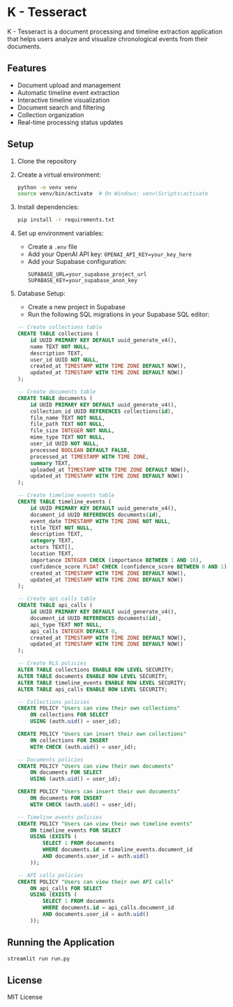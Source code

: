 # K - Tesseract

K - Tesseract is a document processing and timeline extraction application that helps users analyze and visualize chronological events from their documents.

## Features

- Document upload and management
- Automatic timeline event extraction
- Interactive timeline visualization
- Document search and filtering
- Collection organization
- Real-time processing status updates

## Setup

1. Clone the repository
2. Create a virtual environment:
   ```bash
   python -m venv venv
   source venv/bin/activate  # On Windows: venv\Scripts\activate
   ```
3. Install dependencies:
   ```bash
   pip install -r requirements.txt
   ```
4. Set up environment variables:
   - Create a `.env` file
   - Add your OpenAI API key: `OPENAI_API_KEY=your_key_here`
   - Add your Supabase configuration:
     ```
     SUPABASE_URL=your_supabase_project_url
     SUPABASE_KEY=your_supabase_anon_key
     ```

5. Database Setup:
   - Create a new project in Supabase
   - Run the following SQL migrations in your Supabase SQL editor:

   ```sql
   -- Create collections table
   CREATE TABLE collections (
       id UUID PRIMARY KEY DEFAULT uuid_generate_v4(),
       name TEXT NOT NULL,
       description TEXT,
       user_id UUID NOT NULL,
       created_at TIMESTAMP WITH TIME ZONE DEFAULT NOW(),
       updated_at TIMESTAMP WITH TIME ZONE DEFAULT NOW()
   );

   -- Create documents table
   CREATE TABLE documents (
       id UUID PRIMARY KEY DEFAULT uuid_generate_v4(),
       collection_id UUID REFERENCES collections(id),
       file_name TEXT NOT NULL,
       file_path TEXT NOT NULL,
       file_size INTEGER NOT NULL,
       mime_type TEXT NOT NULL,
       user_id UUID NOT NULL,
       processed BOOLEAN DEFAULT FALSE,
       processed_at TIMESTAMP WITH TIME ZONE,
       summary TEXT,
       uploaded_at TIMESTAMP WITH TIME ZONE DEFAULT NOW(),
       updated_at TIMESTAMP WITH TIME ZONE DEFAULT NOW()
   );

   -- Create timeline_events table
   CREATE TABLE timeline_events (
       id UUID PRIMARY KEY DEFAULT uuid_generate_v4(),
       document_id UUID REFERENCES documents(id),
       event_date TIMESTAMP WITH TIME ZONE NOT NULL,
       title TEXT NOT NULL,
       description TEXT,
       category TEXT,
       actors TEXT[],
       location TEXT,
       importance INTEGER CHECK (importance BETWEEN 1 AND 10),
       confidence_score FLOAT CHECK (confidence_score BETWEEN 0 AND 1),
       created_at TIMESTAMP WITH TIME ZONE DEFAULT NOW(),
       updated_at TIMESTAMP WITH TIME ZONE DEFAULT NOW()
   );

   -- Create api_calls table
   CREATE TABLE api_calls (
       id UUID PRIMARY KEY DEFAULT uuid_generate_v4(),
       document_id UUID REFERENCES documents(id),
       api_type TEXT NOT NULL,
       api_calls INTEGER DEFAULT 0,
       created_at TIMESTAMP WITH TIME ZONE DEFAULT NOW(),
       updated_at TIMESTAMP WITH TIME ZONE DEFAULT NOW()
   );

   -- Create RLS policies
   ALTER TABLE collections ENABLE ROW LEVEL SECURITY;
   ALTER TABLE documents ENABLE ROW LEVEL SECURITY;
   ALTER TABLE timeline_events ENABLE ROW LEVEL SECURITY;
   ALTER TABLE api_calls ENABLE ROW LEVEL SECURITY;

   -- Collections policies
   CREATE POLICY "Users can view their own collections"
       ON collections FOR SELECT
       USING (auth.uid() = user_id);

   CREATE POLICY "Users can insert their own collections"
       ON collections FOR INSERT
       WITH CHECK (auth.uid() = user_id);

   -- Documents policies
   CREATE POLICY "Users can view their own documents"
       ON documents FOR SELECT
       USING (auth.uid() = user_id);

   CREATE POLICY "Users can insert their own documents"
       ON documents FOR INSERT
       WITH CHECK (auth.uid() = user_id);

   -- Timeline events policies
   CREATE POLICY "Users can view their own timeline events"
       ON timeline_events FOR SELECT
       USING (EXISTS (
           SELECT 1 FROM documents
           WHERE documents.id = timeline_events.document_id
           AND documents.user_id = auth.uid()
       ));

   -- API calls policies
   CREATE POLICY "Users can view their own API calls"
       ON api_calls FOR SELECT
       USING (EXISTS (
           SELECT 1 FROM documents
           WHERE documents.id = api_calls.document_id
           AND documents.user_id = auth.uid()
       ));
   ```

## Running the Application

```bash
streamlit run run.py
```

## License

MIT License 
